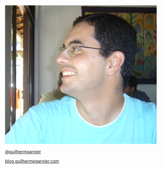 ![eu](images/eu.jpg)

[@guilhermgarnier](http://twitter.com/guilhermgarnier)

[blog.guilhermegarnier.com](http://blog.guilhermegarnier.com)
